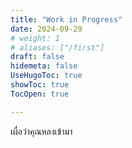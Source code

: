 ```yaml
---
title: "Work in Progress"
date: 2024-09-29
# weight: 1
# aliases: ["/first"]
draft: false
hidemeta: false
UseHugoToc: true
showToc: true
TocOpen: true

---
```


เผื่อว่าคุณหลงเข้ามา 